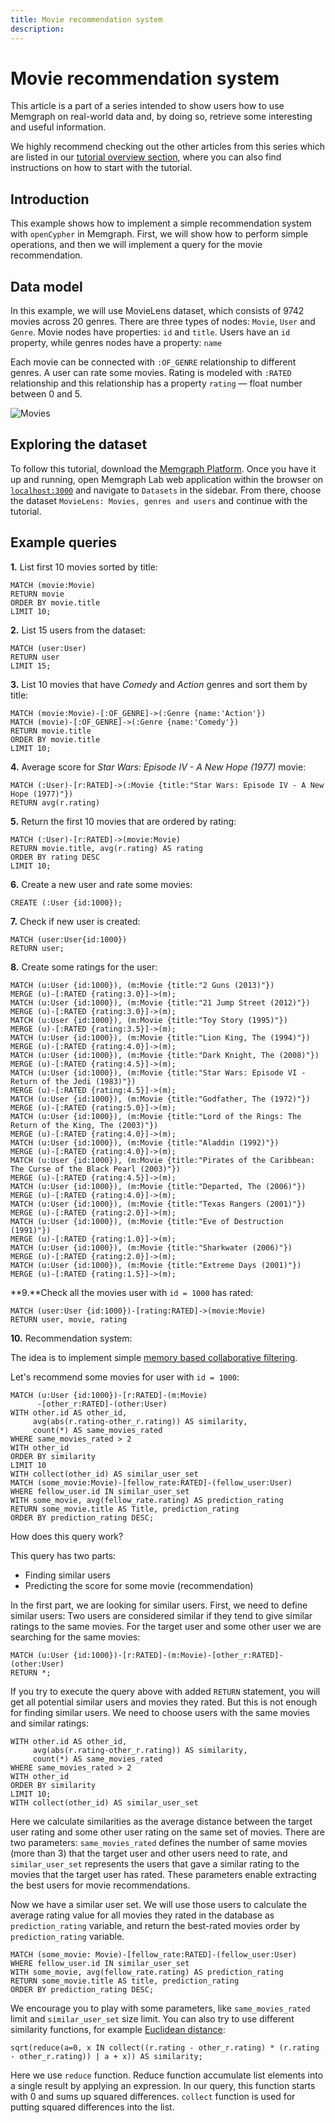 ```yaml
---
title: Movie recommendation system
description: 
---
```


# Movie recommendation system

This article is a part of a series intended to show users how to use Memgraph on
real-world data and, by doing so, retrieve some interesting and useful
information.

We highly recommend checking out the other articles from this series which are
listed in our [tutorial overview section](/), where you
can also find instructions on how to start with the tutorial.

## Introduction

This example shows how to implement a simple recommendation system with
`openCypher` in Memgraph. First, we will show how to perform simple operations,
and then we will implement a query for the movie recommendation.

## Data model

In this example, we will use MovieLens dataset, which consists of 9742 movies across 20 genres. 
There are three types of nodes: `Movie`, `User` and `Genre`. Movie nodes
have properties: `id` and `title`. Users have an `id` property, while genres nodes
have a property: `name`

Each movie can be connected with `:OF_GENRE` relationship to different genres. A user can
rate some movies. Rating is modeled with `:RATED` relationship and this relationship has
a property `rating` &mdash; float number between 0 and 5.

![Movies](/pages/querying/exploring-datasets/movie-recommendation/movielens_model.png)

## Exploring the dataset

To follow this tutorial, download the [Memgraph
Platform](https://memgraph.com/download#memgraph-platform). Once you have it up
and running, open Memgraph Lab web application within the browser on
[`localhost:3000`](http://localhost:3000) and navigate to `Datasets` in the
sidebar. From there, choose the dataset `MovieLens: Movies, genres and users`
and continue with the tutorial. 

## Example queries

**1\.** List first 10 movies sorted by title:

```cypher
MATCH (movie:Movie)
RETURN movie
ORDER BY movie.title
LIMIT 10;
```

**2\.** List 15 users from the dataset:

```cypher
MATCH (user:User)
RETURN user
LIMIT 15;
```

**3\.** List 10 movies that have _Comedy_ and _Action_ genres and sort them by
title: 

```cypher
MATCH (movie:Movie)-[:OF_GENRE]->(:Genre {name:'Action'})
MATCH (movie)-[:OF_GENRE]->(:Genre {name:'Comedy'})
RETURN movie.title
ORDER BY movie.title
LIMIT 10;
```

**4\.** Average score for _Star Wars: Episode IV - A New Hope (1977)_ movie:

```cypher
MATCH (:User)-[r:RATED]->(:Movie {title:"Star Wars: Episode IV - A New Hope (1977)"})
RETURN avg(r.rating)
```

**5\.** Return the first 10 movies that are ordered by rating:

```cypher
MATCH (:User)-[r:RATED]->(movie:Movie)
RETURN movie.title, avg(r.rating) AS rating
ORDER BY rating DESC
LIMIT 10;
```

**6\.** Create a new user and rate some movies:

```cypher
CREATE (:User {id:1000});
```

**7\.** Check if new user is created:

```cypher
MATCH (user:User{id:1000})
RETURN user;
```

**8\.** Create some ratings for the user:

```cypher
MATCH (u:User {id:1000}), (m:Movie {title:"2 Guns (2013)"})
MERGE (u)-[:RATED {rating:3.0}]->(m);
MATCH (u:User {id:1000}), (m:Movie {title:"21 Jump Street (2012)"})
MERGE (u)-[:RATED {rating:3.0}]->(m);
MATCH (u:User {id:1000}), (m:Movie {title:"Toy Story (1995)"})
MERGE (u)-[:RATED {rating:3.5}]->(m);
MATCH (u:User {id:1000}), (m:Movie {title:"Lion King, The (1994)"})
MERGE (u)-[:RATED {rating:4.0}]->(m);
MATCH (u:User {id:1000}), (m:Movie {title:"Dark Knight, The (2008)"})
MERGE (u)-[:RATED {rating:4.5}]->(m);
MATCH (u:User {id:1000}), (m:Movie {title:"Star Wars: Episode VI - Return of the Jedi (1983)"})
MERGE (u)-[:RATED {rating:4.5}]->(m);
MATCH (u:User {id:1000}), (m:Movie {title:"Godfather, The (1972)"})
MERGE (u)-[:RATED {rating:5.0}]->(m);
MATCH (u:User {id:1000}), (m:Movie {title:"Lord of the Rings: The Return of the King, The (2003)"})
MERGE (u)-[:RATED {rating:4.0}]->(m);
MATCH (u:User {id:1000}), (m:Movie {title:"Aladdin (1992)"})
MERGE (u)-[:RATED {rating:4.0}]->(m);
MATCH (u:User {id:1000}), (m:Movie {title:"Pirates of the Caribbean: The Curse of the Black Pearl (2003)"})
MERGE (u)-[:RATED {rating:4.5}]->(m);
MATCH (u:User {id:1000}), (m:Movie {title:"Departed, The (2006)"})
MERGE (u)-[:RATED {rating:4.0}]->(m);
MATCH (u:User {id:1000}), (m:Movie {title:"Texas Rangers (2001)"})
MERGE (u)-[:RATED {rating:2.0}]->(m);
MATCH (u:User {id:1000}), (m:Movie {title:"Eve of Destruction (1991)"})
MERGE (u)-[:RATED {rating:1.0}]->(m);
MATCH (u:User {id:1000}), (m:Movie {title:"Sharkwater (2006)"})
MERGE (u)-[:RATED {rating:2.0}]->(m);
MATCH (u:User {id:1000}), (m:Movie {title:"Extreme Days (2001)"})
MERGE (u)-[:RATED {rating:1.5}]->(m);
```

**9\.**Check all the movies user with `id = 1000` has rated: 

```
MATCH (user:User {id:1000})-[rating:RATED]->(movie:Movie)
RETURN user, movie, rating
```

**10\.** Recommendation system:

The idea is to implement simple [memory based collaborative
filtering](https://en.wikipedia.org/wiki/Collaborative_filtering).

Let's recommend some movies for user with `id = 1000`:

```cypher
MATCH (u:User {id:1000})-[r:RATED]-(m:Movie)
      -[other_r:RATED]-(other:User)
WITH other.id AS other_id,
     avg(abs(r.rating-other_r.rating)) AS similarity,
     count(*) AS same_movies_rated
WHERE same_movies_rated > 2
WITH other_id
ORDER BY similarity
LIMIT 10
WITH collect(other_id) AS similar_user_set
MATCH (some_movie:Movie)-[fellow_rate:RATED]-(fellow_user:User)
WHERE fellow_user.id IN similar_user_set
WITH some_movie, avg(fellow_rate.rating) AS prediction_rating
RETURN some_movie.title AS Title, prediction_rating
ORDER BY prediction_rating DESC;
```

How does this query work?

This query has two parts:

- Finding similar users
- Predicting the score for some movie (recommendation)

In the first part, we are looking for similar users. First, we need to define
similar users: Two users are considered similar if they tend to give similar
ratings to the same movies. For the target user and some other user we
are searching for the same movies:

```cypher
MATCH (u:User {id:1000})-[r:RATED]-(m:Movie)-[other_r:RATED]-(other:User)
RETURN *;
```
If you try to execute the query above with added `RETURN` statement, you will get all
potential similar users and movies they rated. 
But this is not enough for finding similar users. We need to choose users with
the same movies and similar ratings:

```cypher
WITH other.id AS other_id,
     avg(abs(r.rating-other_r.rating)) AS similarity,
     count(*) AS same_movies_rated
WHERE same_movies_rated > 2
WITH other_id
ORDER BY similarity
LIMIT 10;
WITH collect(other_id) AS similar_user_set
```

Here we calculate similarities as the average distance between the target user rating
and some other user rating on the same set of movies. There are two parameters:
`same_movies_rated` defines the number of same movies (more than 3) that the target user and other users need to rate, and `similar_user_set` represents the users that gave a similar rating to the movies that the target user has rated. These parameters enable extracting the best users for movie recommendations.

Now we have a similar user set. We will use those users to calculate the average
rating value for all movies they rated in the database as `prediction_rating` variable, and return the best-rated movies order by `prediction_rating` variable.

```cypher
MATCH (some_movie: Movie)-[fellow_rate:RATED]-(fellow_user:User)
WHERE fellow_user.id IN similar_user_set
WITH some_movie, avg(fellow_rate.rating) AS prediction_rating
RETURN some_movie.title AS title, prediction_rating
ORDER BY prediction_rating DESC;
```

We encourage you to play with some parameters, like `same_movies_rated` limit and
`similar_user_set` size limit. You can also try to use different similarity
functions, for example [Euclidean
distance](https://en.wikipedia.org/wiki/Euclidean_distance):

```cypher
sqrt(reduce(a=0, x IN collect((r.rating - other_r.rating) * (r.rating - other_r.rating)) | a + x)) AS similarity;
```

Here we use `reduce` function. Reduce function accumulate list elements into a
single result by applying an expression. In our query, this function starts with
0 and sums up squared differences. `collect` function is used for putting
squared differences into the list.
